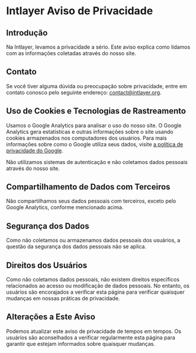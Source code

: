 # Intlayer Aviso de Privacidade

## Introdução

Na Intlayer, levamos a privacidade a sério. Este aviso explica como lidamos com as informações coletadas através do nosso site.

## Contato

Se você tiver alguma dúvida ou preocupação sobre privacidade, entre em contato conosco pelo seguinte endereço: [contact@intlayer.org](mailto:contact@intlayer.org).

## Uso de Cookies e Tecnologias de Rastreamento

Usamos o Google Analytics para analisar o uso do nosso site. O Google Analytics gera estatísticas e outras informações sobre o site usando cookies armazenados nos computadores dos usuários. Para mais informações sobre como o Google utiliza seus dados, visite [a política de privacidade do Google](https://policies.google.com/privacy).

Não utilizamos sistemas de autenticação e não coletamos dados pessoais através do nosso site.

## Compartilhamento de Dados com Terceiros

Não compartilhamos seus dados pessoais com terceiros, exceto pelo Google Analytics, conforme mencionado acima.

## Segurança dos Dados

Como não coletamos ou armazenamos dados pessoais dos usuários, a questão da segurança dos dados pessoais não se aplica.

## Direitos dos Usuários

Como não coletamos dados pessoais, não existem direitos específicos relacionados ao acesso ou modificação de dados pessoais. No entanto, os usuários são encorajados a verificar esta página para verificar quaisquer mudanças em nossas práticas de privacidade.

## Alterações a Este Aviso

Podemos atualizar este aviso de privacidade de tempos em tempos. Os usuários são aconselhados a verificar regularmente esta página para garantir que estejam informados sobre quaisquer mudanças.
